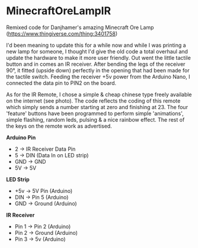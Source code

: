 # MinecraftOreLampIR
Remixed code for  Danjhamer's amazing Minecraft Ore Lamp (https://www.thingiverse.com/thing:3401758)

I'd been meaning to update this for a while now and while I was printing a new lamp for someone, I thought I'd give the old code a total overhaul and update the hardware to make it more user friendly. Out went the little tactile button
and in comes an IR receiver. After bending the legs of the receiver 90°, it fitted (upside down) perfectly in the opening that had been made for the tactile switch. Feeding the receiver +5v power from the Arduino Nano, I connected the 
data pin to PIN2 on the board.

As for the IR Remote, I chose a simple & cheap chinese type freely available on the internet (see photo). The code reflects the coding of this remote which simply sends a number starting at zero and finishing at 23. The four 'feature'
buttons have been programmed to perform simple 'animations', simple flashing, random leds, pulsing & a nice rainbow effect. The rest of the keys on the remote work as advertised.

**Arduino Pin**
- 2		->		IR Receiver Data Pin
- 5		->		DIN (Data In on LED strip)
- GND		->	GND
- 5V	->		5V 

**LED Strip**
- +5v		->		5V Pin (Arduino)
- DIN		->		Pin 5 (Arduino)
- GND		-> 		Ground (Arduino)

**IR Receiver**
- Pin 1		->		Pin 2 (Arduino)
- Pin 2		->		Ground  (Arduino)
- Pin 3		->		5v (Arduino)



